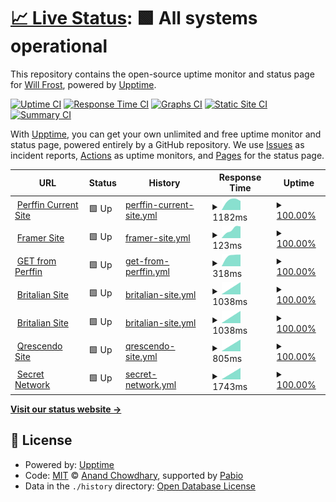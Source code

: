# [📈 Live Status](https://Frostist.github.io/britalianuptime): <!--live status--> **🟩 All systems operational**

This repository contains the open-source uptime monitor and status page for [Will Frost](WillFrost.co.za), powered by [Upptime](https://github.com/upptime/upptime).

[![Uptime CI](https://github.com/Frostist/britalianuptime/workflows/Uptime%20CI/badge.svg)](https://github.com/Frostist/britalianuptime/actions?query=workflow%3A%22Uptime+CI%22)
[![Response Time CI](https://github.com/Frostist/britalianuptime/workflows/Response%20Time%20CI/badge.svg)](https://github.com/Frostist/britalianuptime/actions?query=workflow%3A%22Response+Time+CI%22)
[![Graphs CI](https://github.com/Frostist/britalianuptime/workflows/Graphs%20CI/badge.svg)](https://github.com/Frostist/britalianuptime/actions?query=workflow%3A%22Graphs+CI%22)
[![Static Site CI](https://github.com/Frostist/britalianuptime/workflows/Static%20Site%20CI/badge.svg)](https://github.com/Frostist/britalianuptime/actions?query=workflow%3A%22Static+Site+CI%22)
[![Summary CI](https://github.com/Frostist/britalianuptime/workflows/Summary%20CI/badge.svg)](https://github.com/Frostist/britalianuptime/actions?query=workflow%3A%22Summary+CI%22)

With [Upptime](https://upptime.js.org), you can get your own unlimited and free uptime monitor and status page, powered entirely by a GitHub repository. We use [Issues](https://github.com/Frostist/britalianuptime/issues) as incident reports, [Actions](https://github.com/Frostist/britalianuptime/actions) as uptime monitors, and [Pages](https://Frostist.github.io/britalianuptime) for the status page.

<!--start: status pages-->
<!-- This summary is generated by Upptime (https://github.com/upptime/upptime) -->
<!-- Do not edit this manually, your changes will be overwritten -->
<!-- prettier-ignore -->
| URL | Status | History | Response Time | Uptime |
| --- | ------ | ------- | ------------- | ------ |
| <img alt="" src="https://icons.duckduckgo.com/ip3/www.perffingroup.com.ico" height="13"> [Perffin Current Site](https://www.perffingroup.com) | 🟩 Up | [perffin-current-site.yml](https://github.com/Frostist/britalianuptime/commits/HEAD/history/perffin-current-site.yml) | <details><summary><img alt="Response time graph" src="./graphs/perffin-current-site/response-time-week.png" height="20"> 1182ms</summary><br><a href="https://Frostist.github.io/britalianuptime/history/perffin-current-site"><img alt="Response time 1182" src="https://img.shields.io/endpoint?url=https%3A%2F%2Fraw.githubusercontent.com%2FFrostist%2Fbritalianuptime%2FHEAD%2Fapi%2Fperffin-current-site%2Fresponse-time.json"></a><br><a href="https://Frostist.github.io/britalianuptime/history/perffin-current-site"><img alt="24-hour response time 1182" src="https://img.shields.io/endpoint?url=https%3A%2F%2Fraw.githubusercontent.com%2FFrostist%2Fbritalianuptime%2FHEAD%2Fapi%2Fperffin-current-site%2Fresponse-time-day.json"></a><br><a href="https://Frostist.github.io/britalianuptime/history/perffin-current-site"><img alt="7-day response time 1182" src="https://img.shields.io/endpoint?url=https%3A%2F%2Fraw.githubusercontent.com%2FFrostist%2Fbritalianuptime%2FHEAD%2Fapi%2Fperffin-current-site%2Fresponse-time-week.json"></a><br><a href="https://Frostist.github.io/britalianuptime/history/perffin-current-site"><img alt="30-day response time 1182" src="https://img.shields.io/endpoint?url=https%3A%2F%2Fraw.githubusercontent.com%2FFrostist%2Fbritalianuptime%2FHEAD%2Fapi%2Fperffin-current-site%2Fresponse-time-month.json"></a><br><a href="https://Frostist.github.io/britalianuptime/history/perffin-current-site"><img alt="1-year response time 1182" src="https://img.shields.io/endpoint?url=https%3A%2F%2Fraw.githubusercontent.com%2FFrostist%2Fbritalianuptime%2FHEAD%2Fapi%2Fperffin-current-site%2Fresponse-time-year.json"></a></details> | <details><summary><a href="https://Frostist.github.io/britalianuptime/history/perffin-current-site">100.00%</a></summary><a href="https://Frostist.github.io/britalianuptime/history/perffin-current-site"><img alt="All-time uptime 100.00%" src="https://img.shields.io/endpoint?url=https%3A%2F%2Fraw.githubusercontent.com%2FFrostist%2Fbritalianuptime%2FHEAD%2Fapi%2Fperffin-current-site%2Fuptime.json"></a><br><a href="https://Frostist.github.io/britalianuptime/history/perffin-current-site"><img alt="24-hour uptime 100.00%" src="https://img.shields.io/endpoint?url=https%3A%2F%2Fraw.githubusercontent.com%2FFrostist%2Fbritalianuptime%2FHEAD%2Fapi%2Fperffin-current-site%2Fuptime-day.json"></a><br><a href="https://Frostist.github.io/britalianuptime/history/perffin-current-site"><img alt="7-day uptime 100.00%" src="https://img.shields.io/endpoint?url=https%3A%2F%2Fraw.githubusercontent.com%2FFrostist%2Fbritalianuptime%2FHEAD%2Fapi%2Fperffin-current-site%2Fuptime-week.json"></a><br><a href="https://Frostist.github.io/britalianuptime/history/perffin-current-site"><img alt="30-day uptime 100.00%" src="https://img.shields.io/endpoint?url=https%3A%2F%2Fraw.githubusercontent.com%2FFrostist%2Fbritalianuptime%2FHEAD%2Fapi%2Fperffin-current-site%2Fuptime-month.json"></a><br><a href="https://Frostist.github.io/britalianuptime/history/perffin-current-site"><img alt="1-year uptime 100.00%" src="https://img.shields.io/endpoint?url=https%3A%2F%2Fraw.githubusercontent.com%2FFrostist%2Fbritalianuptime%2FHEAD%2Fapi%2Fperffin-current-site%2Fuptime-year.json"></a></details>
| <img alt="" src="https://icons.duckduckgo.com/ip3/perffingroup.framer.website.ico" height="13"> [Framer Site](https://perffingroup.framer.website) | 🟩 Up | [framer-site.yml](https://github.com/Frostist/britalianuptime/commits/HEAD/history/framer-site.yml) | <details><summary><img alt="Response time graph" src="./graphs/framer-site/response-time-week.png" height="20"> 123ms</summary><br><a href="https://Frostist.github.io/britalianuptime/history/framer-site"><img alt="Response time 123" src="https://img.shields.io/endpoint?url=https%3A%2F%2Fraw.githubusercontent.com%2FFrostist%2Fbritalianuptime%2FHEAD%2Fapi%2Fframer-site%2Fresponse-time.json"></a><br><a href="https://Frostist.github.io/britalianuptime/history/framer-site"><img alt="24-hour response time 123" src="https://img.shields.io/endpoint?url=https%3A%2F%2Fraw.githubusercontent.com%2FFrostist%2Fbritalianuptime%2FHEAD%2Fapi%2Fframer-site%2Fresponse-time-day.json"></a><br><a href="https://Frostist.github.io/britalianuptime/history/framer-site"><img alt="7-day response time 123" src="https://img.shields.io/endpoint?url=https%3A%2F%2Fraw.githubusercontent.com%2FFrostist%2Fbritalianuptime%2FHEAD%2Fapi%2Fframer-site%2Fresponse-time-week.json"></a><br><a href="https://Frostist.github.io/britalianuptime/history/framer-site"><img alt="30-day response time 123" src="https://img.shields.io/endpoint?url=https%3A%2F%2Fraw.githubusercontent.com%2FFrostist%2Fbritalianuptime%2FHEAD%2Fapi%2Fframer-site%2Fresponse-time-month.json"></a><br><a href="https://Frostist.github.io/britalianuptime/history/framer-site"><img alt="1-year response time 123" src="https://img.shields.io/endpoint?url=https%3A%2F%2Fraw.githubusercontent.com%2FFrostist%2Fbritalianuptime%2FHEAD%2Fapi%2Fframer-site%2Fresponse-time-year.json"></a></details> | <details><summary><a href="https://Frostist.github.io/britalianuptime/history/framer-site">100.00%</a></summary><a href="https://Frostist.github.io/britalianuptime/history/framer-site"><img alt="All-time uptime 100.00%" src="https://img.shields.io/endpoint?url=https%3A%2F%2Fraw.githubusercontent.com%2FFrostist%2Fbritalianuptime%2FHEAD%2Fapi%2Fframer-site%2Fuptime.json"></a><br><a href="https://Frostist.github.io/britalianuptime/history/framer-site"><img alt="24-hour uptime 100.00%" src="https://img.shields.io/endpoint?url=https%3A%2F%2Fraw.githubusercontent.com%2FFrostist%2Fbritalianuptime%2FHEAD%2Fapi%2Fframer-site%2Fuptime-day.json"></a><br><a href="https://Frostist.github.io/britalianuptime/history/framer-site"><img alt="7-day uptime 100.00%" src="https://img.shields.io/endpoint?url=https%3A%2F%2Fraw.githubusercontent.com%2FFrostist%2Fbritalianuptime%2FHEAD%2Fapi%2Fframer-site%2Fuptime-week.json"></a><br><a href="https://Frostist.github.io/britalianuptime/history/framer-site"><img alt="30-day uptime 100.00%" src="https://img.shields.io/endpoint?url=https%3A%2F%2Fraw.githubusercontent.com%2FFrostist%2Fbritalianuptime%2FHEAD%2Fapi%2Fframer-site%2Fuptime-month.json"></a><br><a href="https://Frostist.github.io/britalianuptime/history/framer-site"><img alt="1-year uptime 100.00%" src="https://img.shields.io/endpoint?url=https%3A%2F%2Fraw.githubusercontent.com%2FFrostist%2Fbritalianuptime%2FHEAD%2Fapi%2Fframer-site%2Fuptime-year.json"></a></details>
| <img alt="" src="https://icons.duckduckgo.com/ip3/www.perffingroup.com.ico" height="13"> [GET from Perffin](https://www.perffingroup.com) | 🟩 Up | [get-from-perffin.yml](https://github.com/Frostist/britalianuptime/commits/HEAD/history/get-from-perffin.yml) | <details><summary><img alt="Response time graph" src="./graphs/get-from-perffin/response-time-week.png" height="20"> 318ms</summary><br><a href="https://Frostist.github.io/britalianuptime/history/get-from-perffin"><img alt="Response time 318" src="https://img.shields.io/endpoint?url=https%3A%2F%2Fraw.githubusercontent.com%2FFrostist%2Fbritalianuptime%2FHEAD%2Fapi%2Fget-from-perffin%2Fresponse-time.json"></a><br><a href="https://Frostist.github.io/britalianuptime/history/get-from-perffin"><img alt="24-hour response time 318" src="https://img.shields.io/endpoint?url=https%3A%2F%2Fraw.githubusercontent.com%2FFrostist%2Fbritalianuptime%2FHEAD%2Fapi%2Fget-from-perffin%2Fresponse-time-day.json"></a><br><a href="https://Frostist.github.io/britalianuptime/history/get-from-perffin"><img alt="7-day response time 318" src="https://img.shields.io/endpoint?url=https%3A%2F%2Fraw.githubusercontent.com%2FFrostist%2Fbritalianuptime%2FHEAD%2Fapi%2Fget-from-perffin%2Fresponse-time-week.json"></a><br><a href="https://Frostist.github.io/britalianuptime/history/get-from-perffin"><img alt="30-day response time 318" src="https://img.shields.io/endpoint?url=https%3A%2F%2Fraw.githubusercontent.com%2FFrostist%2Fbritalianuptime%2FHEAD%2Fapi%2Fget-from-perffin%2Fresponse-time-month.json"></a><br><a href="https://Frostist.github.io/britalianuptime/history/get-from-perffin"><img alt="1-year response time 318" src="https://img.shields.io/endpoint?url=https%3A%2F%2Fraw.githubusercontent.com%2FFrostist%2Fbritalianuptime%2FHEAD%2Fapi%2Fget-from-perffin%2Fresponse-time-year.json"></a></details> | <details><summary><a href="https://Frostist.github.io/britalianuptime/history/get-from-perffin">100.00%</a></summary><a href="https://Frostist.github.io/britalianuptime/history/get-from-perffin"><img alt="All-time uptime 100.00%" src="https://img.shields.io/endpoint?url=https%3A%2F%2Fraw.githubusercontent.com%2FFrostist%2Fbritalianuptime%2FHEAD%2Fapi%2Fget-from-perffin%2Fuptime.json"></a><br><a href="https://Frostist.github.io/britalianuptime/history/get-from-perffin"><img alt="24-hour uptime 100.00%" src="https://img.shields.io/endpoint?url=https%3A%2F%2Fraw.githubusercontent.com%2FFrostist%2Fbritalianuptime%2FHEAD%2Fapi%2Fget-from-perffin%2Fuptime-day.json"></a><br><a href="https://Frostist.github.io/britalianuptime/history/get-from-perffin"><img alt="7-day uptime 100.00%" src="https://img.shields.io/endpoint?url=https%3A%2F%2Fraw.githubusercontent.com%2FFrostist%2Fbritalianuptime%2FHEAD%2Fapi%2Fget-from-perffin%2Fuptime-week.json"></a><br><a href="https://Frostist.github.io/britalianuptime/history/get-from-perffin"><img alt="30-day uptime 100.00%" src="https://img.shields.io/endpoint?url=https%3A%2F%2Fraw.githubusercontent.com%2FFrostist%2Fbritalianuptime%2FHEAD%2Fapi%2Fget-from-perffin%2Fuptime-month.json"></a><br><a href="https://Frostist.github.io/britalianuptime/history/get-from-perffin"><img alt="1-year uptime 100.00%" src="https://img.shields.io/endpoint?url=https%3A%2F%2Fraw.githubusercontent.com%2FFrostist%2Fbritalianuptime%2FHEAD%2Fapi%2Fget-from-perffin%2Fuptime-year.json"></a></details>
| <img alt="" src="https://icons.duckduckgo.com/ip3/britalian.co.za.ico" height="13"> [Britalian Site](https://britalian.co.za) | 🟩 Up | [britalian-site.yml](https://github.com/Frostist/britalianuptime/commits/HEAD/history/britalian-site.yml) | <details><summary><img alt="Response time graph" src="./graphs/britalian-site/response-time-week.png" height="20"> 1038ms</summary><br><a href="https://Frostist.github.io/britalianuptime/history/britalian-site"><img alt="Response time 1038" src="https://img.shields.io/endpoint?url=https%3A%2F%2Fraw.githubusercontent.com%2FFrostist%2Fbritalianuptime%2FHEAD%2Fapi%2Fbritalian-site%2Fresponse-time.json"></a><br><a href="https://Frostist.github.io/britalianuptime/history/britalian-site"><img alt="24-hour response time 1038" src="https://img.shields.io/endpoint?url=https%3A%2F%2Fraw.githubusercontent.com%2FFrostist%2Fbritalianuptime%2FHEAD%2Fapi%2Fbritalian-site%2Fresponse-time-day.json"></a><br><a href="https://Frostist.github.io/britalianuptime/history/britalian-site"><img alt="7-day response time 1038" src="https://img.shields.io/endpoint?url=https%3A%2F%2Fraw.githubusercontent.com%2FFrostist%2Fbritalianuptime%2FHEAD%2Fapi%2Fbritalian-site%2Fresponse-time-week.json"></a><br><a href="https://Frostist.github.io/britalianuptime/history/britalian-site"><img alt="30-day response time 1038" src="https://img.shields.io/endpoint?url=https%3A%2F%2Fraw.githubusercontent.com%2FFrostist%2Fbritalianuptime%2FHEAD%2Fapi%2Fbritalian-site%2Fresponse-time-month.json"></a><br><a href="https://Frostist.github.io/britalianuptime/history/britalian-site"><img alt="1-year response time 1038" src="https://img.shields.io/endpoint?url=https%3A%2F%2Fraw.githubusercontent.com%2FFrostist%2Fbritalianuptime%2FHEAD%2Fapi%2Fbritalian-site%2Fresponse-time-year.json"></a></details> | <details><summary><a href="https://Frostist.github.io/britalianuptime/history/britalian-site">100.00%</a></summary><a href="https://Frostist.github.io/britalianuptime/history/britalian-site"><img alt="All-time uptime 100.00%" src="https://img.shields.io/endpoint?url=https%3A%2F%2Fraw.githubusercontent.com%2FFrostist%2Fbritalianuptime%2FHEAD%2Fapi%2Fbritalian-site%2Fuptime.json"></a><br><a href="https://Frostist.github.io/britalianuptime/history/britalian-site"><img alt="24-hour uptime 100.00%" src="https://img.shields.io/endpoint?url=https%3A%2F%2Fraw.githubusercontent.com%2FFrostist%2Fbritalianuptime%2FHEAD%2Fapi%2Fbritalian-site%2Fuptime-day.json"></a><br><a href="https://Frostist.github.io/britalianuptime/history/britalian-site"><img alt="7-day uptime 100.00%" src="https://img.shields.io/endpoint?url=https%3A%2F%2Fraw.githubusercontent.com%2FFrostist%2Fbritalianuptime%2FHEAD%2Fapi%2Fbritalian-site%2Fuptime-week.json"></a><br><a href="https://Frostist.github.io/britalianuptime/history/britalian-site"><img alt="30-day uptime 100.00%" src="https://img.shields.io/endpoint?url=https%3A%2F%2Fraw.githubusercontent.com%2FFrostist%2Fbritalianuptime%2FHEAD%2Fapi%2Fbritalian-site%2Fuptime-month.json"></a><br><a href="https://Frostist.github.io/britalianuptime/history/britalian-site"><img alt="1-year uptime 100.00%" src="https://img.shields.io/endpoint?url=https%3A%2F%2Fraw.githubusercontent.com%2FFrostist%2Fbritalianuptime%2FHEAD%2Fapi%2Fbritalian-site%2Fuptime-year.json"></a></details>
| <img alt="" src="https://icons.duckduckgo.com/ip3/britalian.co.za.ico" height="13"> [Britalian Site](https://britalian.co.za) | 🟩 Up | [britalian-site.yml](https://github.com/Frostist/britalianuptime/commits/HEAD/history/britalian-site.yml) | <details><summary><img alt="Response time graph" src="./graphs/britalian-site/response-time-week.png" height="20"> 1038ms</summary><br><a href="https://Frostist.github.io/britalianuptime/history/britalian-site"><img alt="Response time 1038" src="https://img.shields.io/endpoint?url=https%3A%2F%2Fraw.githubusercontent.com%2FFrostist%2Fbritalianuptime%2FHEAD%2Fapi%2Fbritalian-site%2Fresponse-time.json"></a><br><a href="https://Frostist.github.io/britalianuptime/history/britalian-site"><img alt="24-hour response time 1038" src="https://img.shields.io/endpoint?url=https%3A%2F%2Fraw.githubusercontent.com%2FFrostist%2Fbritalianuptime%2FHEAD%2Fapi%2Fbritalian-site%2Fresponse-time-day.json"></a><br><a href="https://Frostist.github.io/britalianuptime/history/britalian-site"><img alt="7-day response time 1038" src="https://img.shields.io/endpoint?url=https%3A%2F%2Fraw.githubusercontent.com%2FFrostist%2Fbritalianuptime%2FHEAD%2Fapi%2Fbritalian-site%2Fresponse-time-week.json"></a><br><a href="https://Frostist.github.io/britalianuptime/history/britalian-site"><img alt="30-day response time 1038" src="https://img.shields.io/endpoint?url=https%3A%2F%2Fraw.githubusercontent.com%2FFrostist%2Fbritalianuptime%2FHEAD%2Fapi%2Fbritalian-site%2Fresponse-time-month.json"></a><br><a href="https://Frostist.github.io/britalianuptime/history/britalian-site"><img alt="1-year response time 1038" src="https://img.shields.io/endpoint?url=https%3A%2F%2Fraw.githubusercontent.com%2FFrostist%2Fbritalianuptime%2FHEAD%2Fapi%2Fbritalian-site%2Fresponse-time-year.json"></a></details> | <details><summary><a href="https://Frostist.github.io/britalianuptime/history/britalian-site">100.00%</a></summary><a href="https://Frostist.github.io/britalianuptime/history/britalian-site"><img alt="All-time uptime 100.00%" src="https://img.shields.io/endpoint?url=https%3A%2F%2Fraw.githubusercontent.com%2FFrostist%2Fbritalianuptime%2FHEAD%2Fapi%2Fbritalian-site%2Fuptime.json"></a><br><a href="https://Frostist.github.io/britalianuptime/history/britalian-site"><img alt="24-hour uptime 100.00%" src="https://img.shields.io/endpoint?url=https%3A%2F%2Fraw.githubusercontent.com%2FFrostist%2Fbritalianuptime%2FHEAD%2Fapi%2Fbritalian-site%2Fuptime-day.json"></a><br><a href="https://Frostist.github.io/britalianuptime/history/britalian-site"><img alt="7-day uptime 100.00%" src="https://img.shields.io/endpoint?url=https%3A%2F%2Fraw.githubusercontent.com%2FFrostist%2Fbritalianuptime%2FHEAD%2Fapi%2Fbritalian-site%2Fuptime-week.json"></a><br><a href="https://Frostist.github.io/britalianuptime/history/britalian-site"><img alt="30-day uptime 100.00%" src="https://img.shields.io/endpoint?url=https%3A%2F%2Fraw.githubusercontent.com%2FFrostist%2Fbritalianuptime%2FHEAD%2Fapi%2Fbritalian-site%2Fuptime-month.json"></a><br><a href="https://Frostist.github.io/britalianuptime/history/britalian-site"><img alt="1-year uptime 100.00%" src="https://img.shields.io/endpoint?url=https%3A%2F%2Fraw.githubusercontent.com%2FFrostist%2Fbritalianuptime%2FHEAD%2Fapi%2Fbritalian-site%2Fuptime-year.json"></a></details>
| <img alt="" src="https://icons.duckduckgo.com/ip3/qrescendo.co.ico" height="13"> [Qrescendo Site](https://qrescendo.co) | 🟩 Up | [qrescendo-site.yml](https://github.com/Frostist/britalianuptime/commits/HEAD/history/qrescendo-site.yml) | <details><summary><img alt="Response time graph" src="./graphs/qrescendo-site/response-time-week.png" height="20"> 805ms</summary><br><a href="https://Frostist.github.io/britalianuptime/history/qrescendo-site"><img alt="Response time 805" src="https://img.shields.io/endpoint?url=https%3A%2F%2Fraw.githubusercontent.com%2FFrostist%2Fbritalianuptime%2FHEAD%2Fapi%2Fqrescendo-site%2Fresponse-time.json"></a><br><a href="https://Frostist.github.io/britalianuptime/history/qrescendo-site"><img alt="24-hour response time 805" src="https://img.shields.io/endpoint?url=https%3A%2F%2Fraw.githubusercontent.com%2FFrostist%2Fbritalianuptime%2FHEAD%2Fapi%2Fqrescendo-site%2Fresponse-time-day.json"></a><br><a href="https://Frostist.github.io/britalianuptime/history/qrescendo-site"><img alt="7-day response time 805" src="https://img.shields.io/endpoint?url=https%3A%2F%2Fraw.githubusercontent.com%2FFrostist%2Fbritalianuptime%2FHEAD%2Fapi%2Fqrescendo-site%2Fresponse-time-week.json"></a><br><a href="https://Frostist.github.io/britalianuptime/history/qrescendo-site"><img alt="30-day response time 805" src="https://img.shields.io/endpoint?url=https%3A%2F%2Fraw.githubusercontent.com%2FFrostist%2Fbritalianuptime%2FHEAD%2Fapi%2Fqrescendo-site%2Fresponse-time-month.json"></a><br><a href="https://Frostist.github.io/britalianuptime/history/qrescendo-site"><img alt="1-year response time 805" src="https://img.shields.io/endpoint?url=https%3A%2F%2Fraw.githubusercontent.com%2FFrostist%2Fbritalianuptime%2FHEAD%2Fapi%2Fqrescendo-site%2Fresponse-time-year.json"></a></details> | <details><summary><a href="https://Frostist.github.io/britalianuptime/history/qrescendo-site">100.00%</a></summary><a href="https://Frostist.github.io/britalianuptime/history/qrescendo-site"><img alt="All-time uptime 100.00%" src="https://img.shields.io/endpoint?url=https%3A%2F%2Fraw.githubusercontent.com%2FFrostist%2Fbritalianuptime%2FHEAD%2Fapi%2Fqrescendo-site%2Fuptime.json"></a><br><a href="https://Frostist.github.io/britalianuptime/history/qrescendo-site"><img alt="24-hour uptime 100.00%" src="https://img.shields.io/endpoint?url=https%3A%2F%2Fraw.githubusercontent.com%2FFrostist%2Fbritalianuptime%2FHEAD%2Fapi%2Fqrescendo-site%2Fuptime-day.json"></a><br><a href="https://Frostist.github.io/britalianuptime/history/qrescendo-site"><img alt="7-day uptime 100.00%" src="https://img.shields.io/endpoint?url=https%3A%2F%2Fraw.githubusercontent.com%2FFrostist%2Fbritalianuptime%2FHEAD%2Fapi%2Fqrescendo-site%2Fuptime-week.json"></a><br><a href="https://Frostist.github.io/britalianuptime/history/qrescendo-site"><img alt="30-day uptime 100.00%" src="https://img.shields.io/endpoint?url=https%3A%2F%2Fraw.githubusercontent.com%2FFrostist%2Fbritalianuptime%2FHEAD%2Fapi%2Fqrescendo-site%2Fuptime-month.json"></a><br><a href="https://Frostist.github.io/britalianuptime/history/qrescendo-site"><img alt="1-year uptime 100.00%" src="https://img.shields.io/endpoint?url=https%3A%2F%2Fraw.githubusercontent.com%2FFrostist%2Fbritalianuptime%2FHEAD%2Fapi%2Fqrescendo-site%2Fuptime-year.json"></a></details>
| <img alt="" src="https://icons.duckduckgo.com/ip3/scrt.network.ico" height="13"> [Secret Network](https://scrt.network) | 🟩 Up | [secret-network.yml](https://github.com/Frostist/britalianuptime/commits/HEAD/history/secret-network.yml) | <details><summary><img alt="Response time graph" src="./graphs/secret-network/response-time-week.png" height="20"> 1743ms</summary><br><a href="https://Frostist.github.io/britalianuptime/history/secret-network"><img alt="Response time 1743" src="https://img.shields.io/endpoint?url=https%3A%2F%2Fraw.githubusercontent.com%2FFrostist%2Fbritalianuptime%2FHEAD%2Fapi%2Fsecret-network%2Fresponse-time.json"></a><br><a href="https://Frostist.github.io/britalianuptime/history/secret-network"><img alt="24-hour response time 1743" src="https://img.shields.io/endpoint?url=https%3A%2F%2Fraw.githubusercontent.com%2FFrostist%2Fbritalianuptime%2FHEAD%2Fapi%2Fsecret-network%2Fresponse-time-day.json"></a><br><a href="https://Frostist.github.io/britalianuptime/history/secret-network"><img alt="7-day response time 1743" src="https://img.shields.io/endpoint?url=https%3A%2F%2Fraw.githubusercontent.com%2FFrostist%2Fbritalianuptime%2FHEAD%2Fapi%2Fsecret-network%2Fresponse-time-week.json"></a><br><a href="https://Frostist.github.io/britalianuptime/history/secret-network"><img alt="30-day response time 1743" src="https://img.shields.io/endpoint?url=https%3A%2F%2Fraw.githubusercontent.com%2FFrostist%2Fbritalianuptime%2FHEAD%2Fapi%2Fsecret-network%2Fresponse-time-month.json"></a><br><a href="https://Frostist.github.io/britalianuptime/history/secret-network"><img alt="1-year response time 1743" src="https://img.shields.io/endpoint?url=https%3A%2F%2Fraw.githubusercontent.com%2FFrostist%2Fbritalianuptime%2FHEAD%2Fapi%2Fsecret-network%2Fresponse-time-year.json"></a></details> | <details><summary><a href="https://Frostist.github.io/britalianuptime/history/secret-network">100.00%</a></summary><a href="https://Frostist.github.io/britalianuptime/history/secret-network"><img alt="All-time uptime 100.00%" src="https://img.shields.io/endpoint?url=https%3A%2F%2Fraw.githubusercontent.com%2FFrostist%2Fbritalianuptime%2FHEAD%2Fapi%2Fsecret-network%2Fuptime.json"></a><br><a href="https://Frostist.github.io/britalianuptime/history/secret-network"><img alt="24-hour uptime 100.00%" src="https://img.shields.io/endpoint?url=https%3A%2F%2Fraw.githubusercontent.com%2FFrostist%2Fbritalianuptime%2FHEAD%2Fapi%2Fsecret-network%2Fuptime-day.json"></a><br><a href="https://Frostist.github.io/britalianuptime/history/secret-network"><img alt="7-day uptime 100.00%" src="https://img.shields.io/endpoint?url=https%3A%2F%2Fraw.githubusercontent.com%2FFrostist%2Fbritalianuptime%2FHEAD%2Fapi%2Fsecret-network%2Fuptime-week.json"></a><br><a href="https://Frostist.github.io/britalianuptime/history/secret-network"><img alt="30-day uptime 100.00%" src="https://img.shields.io/endpoint?url=https%3A%2F%2Fraw.githubusercontent.com%2FFrostist%2Fbritalianuptime%2FHEAD%2Fapi%2Fsecret-network%2Fuptime-month.json"></a><br><a href="https://Frostist.github.io/britalianuptime/history/secret-network"><img alt="1-year uptime 100.00%" src="https://img.shields.io/endpoint?url=https%3A%2F%2Fraw.githubusercontent.com%2FFrostist%2Fbritalianuptime%2FHEAD%2Fapi%2Fsecret-network%2Fuptime-year.json"></a></details>

<!--end: status pages-->

[**Visit our status website →**](https://Frostist.github.io/britalianuptime)

## 📄 License

- Powered by: [Upptime](https://github.com/upptime/upptime)
- Code: [MIT](./LICENSE) © [Anand Chowdhary](https://anandchowdhary.com), supported by [Pabio](https://pabio.com)
- Data in the `./history` directory: [Open Database License](https://opendatacommons.org/licenses/odbl/1-0/)
